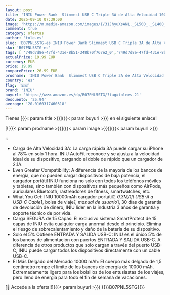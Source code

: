 ```yaml
---
layout: post
title: 'INIU Power Bank  Slimmest USB C Triple 3A de Alta Velocidad 10000mAh Bateria Externa  Bateria Portatil con Linterna para iPhone 15 14 13 12 11 X Pro MAX Samsung S22 S21 S20 iPad Tablet Airpods etc'
date: 2025-09-10 07:39:00
image: 'https://m.media-amazon.com/images/I/31JhyuXsANL._SL500_._SL400_.jpg'
comments: true
category: ofertas
author: 'tole.es'
slug: 'B07PNL5STG-es INIU Power Bank Slimmest USB C Triple 3A de Alta Velocidad...'
sku: 'B07PNL5STG-es'
tags: [ '749d7d8e-47fd-431e-8b51-348b70f767e2_0','749d7d8e-47fd-431e-8b51-348b70f767e2_101','Accesorios para móviles','Arborist Merchandising Root','Bancos de energía portátiles para teléfonos móviles','Cargadores para móviles','Comunicación móvil y accesorios','Electrónica','Los favoritos de nuestros clientes: Electrónica','Self Service','Special Features Stores','iniu','ipad','iphone','🇪🇸', ]
actualPrice: 19.99 EUR
currency: EUR
price: 19.99
comparePrice: 26.99 EUR
prodname: 'INIU Power Bank  Slimmest USB C Triple 3A de Alta Velocidad 10000mAh Bateria Externa  Bateria Portatil con Linterna para iPhone 15 14 13 12 11 X Pro MAX Samsung S22 S21 S20 iPad Tablet Airpods etc'
country: 'es'
flag: '🇪🇸'
brand: 'INIU'
buyurl: 'https://www.amazon.es/dp/B07PNL5STG/?tag=tolees-21'
descuento: '25.94'
average: '20.0160317460318'
---
```


Tienes [{{< param title >}}]({{< param buyurl >}}) en el siguiente enlace!

[![{{< param prodname >}}]({{< param image >}})]({{< param buyurl >}})

ℹ️:

- Carga de Alta Velocidad 3A: La carga rápida 3A puede cargar su iPhone al 78% en solo 1 hora. INIU AutoFit reconoce y se ajusta a la velocidad ideal de su dispositivo, cargando el doble de rápido que un cargador de 2.1A.
- Even Greater Compatibility: A diferencia de la mayoría de los bancos de energía, que no pueden cargar dispositivos de baja potencia, el cargador portátil INIU funciona no solo con todos los teléfonos móviles y tabletas, sino también con dispositivos más pequeños como AirPods, auriculares Bluetooth, rastreadores de fitness, smartwatches, etc.
- What You Get: INIU 10000mAh cargador portátil*1, 0,3M/1ft USB-A a USB-C Cable*1, bolsa de viaje*1, manual de usuario*1, 30 días de garantía de devolución de dinero, INIU líder en la industria 3 años de garantía y soporte técnico de por vida.
- Carga SEGURA de 15 Capas: El exclusivo sistema SmartProtect de 15 capas de INIU evita cualquier carga anormal desde el principio. Elimina el riesgo de sobrecalentamiento y daño de la batería de su dispositivo.
- Solo el 5% Obtiene ENTRADA Y SALIDA USB-C: INIU es el único 5% de los bancos de alimentación con puertos ENTRADA Y SALIDA USB-C. A diferencia de otros productos que solo cargan a través del puerto USB-C, INIU puede cargar todos los dispositivos directamente con un cable USB-C.
- El Más Delgado del Mercado 10000 mAh: El cuerpo más delgado de 1,5 centímetro rompe el límite de los bancos de energía de 10000 mAh. Extremadamente ligero para los bolsillos de los entusiastas de los viajes, pero lleno de energía para todo el fin de semana de vacaciones.

[🛒 Accede a la oferta!!]({{< param buyurl >}})
{{<world>}}B07PNL5STG{{</world>}}
